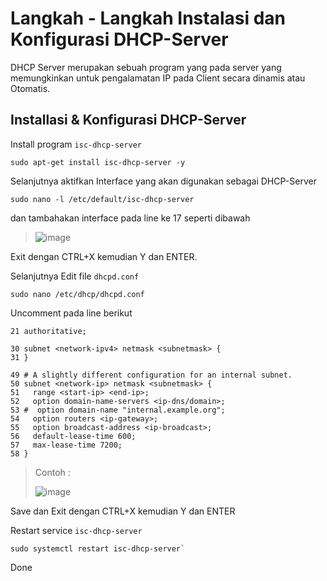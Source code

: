 # Langkah - Langkah Instalasi dan Konfigurasi DHCP-Server
DHCP Server merupakan sebuah program yang pada server yang memungkinkan untuk pengalamatan IP pada Client secara dinamis atau Otomatis.
## Installasi & Konfigurasi DHCP-Server
Install program `isc-dhcp-server`
```
sudo apt-get install isc-dhcp-server -y
```
Selanjutnya aktifkan Interface yang akan digunakan sebagai DHCP-Server
```
sudo nano -l /etc/default/isc-dhcp-server
```
dan tambahakan interface pada line ke 17 seperti dibawah
> ![image](https://github.com/diotriandika/learn-networking/assets/109568349/71da5434-1d62-4573-9f59-febb53e8d013)

Exit dengan CTRL+X kemudian Y dan ENTER.

Selanjutnya Edit file `dhcpd.conf`
```
sudo nano /etc/dhcp/dhcpd.conf
```
Uncomment pada line berikut
```
21 authoritative;

30 subnet <network-ipv4> netmask <subnetmask> {
31 }

49 # A slightly different configuration for an internal subnet.
50 subnet <network-ip> netmask <subnetmask> {
51   range <start-ip> <end-ip>;
52   option domain-name-servers <ip-dns/domain>;
53 #  option domain-name "internal.example.org";
54   option routers <ip-gateway>;
55   option broadcast-address <ip-broadcast>;
56   default-lease-time 600;
57   max-lease-time 7200;
58 }
```
> Contoh :
>
> ![image](https://github.com/diotriandika/learn-networking/assets/109568349/3e847ba4-bb89-4f00-ba8f-babeb480b191)
>

Save dan Exit dengan CTRL+X kemudian Y dan ENTER

Restart service `isc-dhcp-server`
```
sudo systemctl restart isc-dhcp-server`
```
Done
